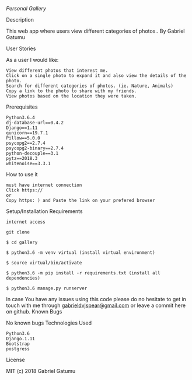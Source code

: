 *Personal Gallery*


Description

This web app where users view different categories of photos..
By Gabriel Gatumu


User Stories

As a user I would like:

    View different photos that interest me.
    Click on a single photo to expand it and also view the details of the photo.
    Search for different categories of photos. (ie. Nature, Animals)
    Copy a link to the photo to share with my friends.
    View photos based on the location they were taken.


Prerequisites

    Python3.6.4
    dj-database-url==0.4.2
    Django==1.11
    gunicorn==19.7.1
    Pillow==5.0.0
    psycopg2==2.7.4
    psycopg2-binary==2.7.4
    python-decouple==3.1
    pytz==2018.3
    whitenoise==3.3.1

How to use it

    must have internet connection
    Click https://
    or
    Copy https: ) and Paste the link on your prefered browser

Setup/Installation Requirements

    internet access

    git clone

    $ cd gallery

    $ python3.6 -m venv virtual (install virtual environment)

    $ source virtual/bin/activate

    $ python3.6 -m pip install -r requirements.txt (install all dependencies)

    $ python3.6 manage.py runserver


In case You have any issues using this code please do no hesitate to get in touch with me through gabrieldvjspear@gmail.com or leave a commit here on github.
Known Bugs

No known bugs
Technologies Used

    Python3.6
    Django.1.11
    Bootstrap
    postgress

License

MIT (c) 2018 Gabriel Gatumu
